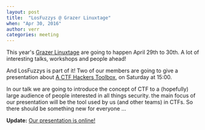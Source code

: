 ```yaml
---
layout: post
title:  "LosFuzzys @ Grazer Linuxtage"
when: "Apr 30, 2016"
author: verr
categories: meeting
---
```


This year's [Grazer Linuxtage](https://linuxtage.at/) are going to happen April 29th to 30th. A lot of interesting talks, workshops and people ahead!

And LosFuzzys is part of it! Two of our members are going to give a presentation about [A CTF Hackers Toolbox](https://glt16-programm.linuxtage.at/events/129.html), on Saturday at 15:00. 

In our talk we are going to introduce the concept of CTF to a (hopefully) large audience of people interested in all things security. the main focus of our presentation will be the tool used by us (and other teams) in CTFs. So there should be something new for everyone ...

**Update:** [Our presentation is online!](https://github.com/LosFuzzys/presentations/raw/master/linuxtage-2016/glt16-ctf-hackers-toolbox.pdf)
